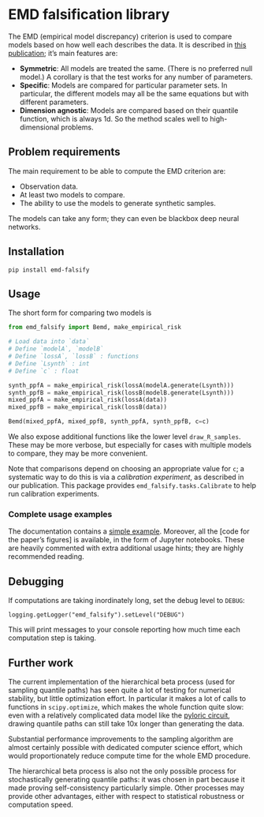 # EMD falsification library

The EMD (empirical model discrepancy) criterion is used to compare models based on how well each describes the data.
It is described in [this publication](); it’s main features are:
- **Symmetric**: All models are treated the same. (There is no preferred null model.)
  A corollary is that the test works for any number of parameters.
- **Specific**: Models are compared for particular parameter sets. In particular, the different models may all be the same equations but with different parameters.
- **Dimension agnostic**: Models are compared based on their quantile function, which is always 1d. So the method scales well to high-dimensional problems.

## Problem requirements

The main requirement to be able to compute the EMD criterion are:

- Observation data.
- At least two models to compare.
- The ability to use the models to generate synthetic samples.

The models can take any form; they can even be blackbox deep neural networks.

## Installation

    pip install emd-falsify

## Usage

The short form for comparing two models is

```python
from emd_falsify import Bemd, make_empirical_risk

# Load data into `data`
# Define `modelA`, `modelB`
# Define `lossA`, `lossB` : functions
# Define `Lsynth` : int
# Define `c` : float

synth_ppfA = make_empirical_risk(lossA(modelA.generate(Lsynth)))
synth_ppfB = make_empirical_risk(lossB(modelB.generate(Lsynth)))
mixed_ppfA = make_empirical_risk(lossA(data))
mixed_ppfB = make_empirical_risk(lossB(data))

Bemd(mixed_ppfA, mixed_ppfB, synth_ppfA, synth_ppfB, c=c)
```

We also expose additional functions like the lower level `draw_R_samples`.
These may be more verbose, but especially for cases with multiple models to compare,
they may be more convenient.

Note that comparisons depend on choosing an appropriate value for `c`; a systematic way to do this is via a *calibration experiment*, as described in our publication.
This package provides `emd_falsify.tasks.Calibrate` to help run calibration experiments.

### Complete usage examples

The documentation contains a [simple example](https://alcrene.github.io/emd-falsify/src/emd_falsify/emd.html#test-sampling-of-expected-risk-r).
Moreover, all the [code for the paper’s figures] is available, in the form of Jupyter notebooks.
These are heavily commented with extra additional usage hints; they are highly recommended reading.


## Debugging

If computations are taking inordinately long, set the debug level to `DEBUG`:

    
    logging.getLogger("emd_falsify").setLevel("DEBUG")

This will print messages to your console reporting how much time each computation step is taking.

## Further work

The current implementation of the hierarchical beta process (used for sampling quantile paths) has seen quite a lot of testing for numerical stability, but little optimization effort. In particular it makes a lot of calls to functions in `scipy.optimize`, which makes the whole function quite slow: even with a relatively complicated data model like the [pyloric circuit](https://alcrene.github.io/pyloric-network-simulator/pyloric_simulator/prinz2004.html), drawing quantile paths can still take 10x longer than generating the data.

Substantial performance improvements to the sampling algorithm are almost certainly possible with dedicated computer science effort, which would proportionately reduce compute time for the whole EMD procedure.

The hierarchical beta process is also not the only possible process for stochastically generating quantile paths: it was chosen in part because it made proving self-consistency particularly simple. Other processes may provide other advantages, either with respect to statistical robustness or computation speed.
